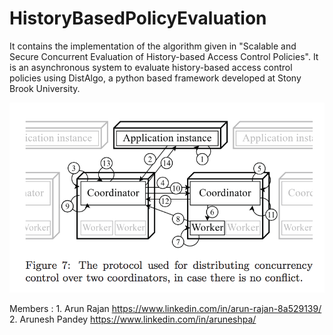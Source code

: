 # HistoryBasedPolicyEvaluation
It contains the implementation of the algorithm given in "Scalable and Secure Concurrent Evaluation of History-based Access Control Policies". It is an asynchronous system to evaluate history-based access control policies using DistAlgo, a python based framework developed at Stony Brook University.

![Alt text](FromPaper.png?raw=true "Optional Title")

Members : 1. Arun Rajan https://www.linkedin.com/in/arun-rajan-8a529139/
          2. Arunesh Pandey https://www.linkedin.com/in/aruneshpa/
